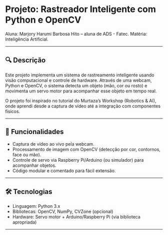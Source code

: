 # Projeto: Rastreador Inteligente com Python e OpenCV

Aluna: Marjory Harumi Barbosa Hito – aluna de ADS - Fatec.
Matéria: Inteligência Artificial.

---

## 🔍 Descrição

Este projeto implementa um sistema de rastreamento inteligente usando visão computacional e controle de hardware. Através de uma webcam, Python e OpenCV, o sistema detecta um objeto (mão, cor ou rosto) e movimenta um servo motor para acompanhar esse objeto em tempo real.

O projeto foi inspirado no tutorial do Murtaza’s Workshop (Robotics & AI), onde aprendi desde a captura de vídeo até a integração com componentes físicos.

---

## 🚀 Funcionalidades

- Captura de vídeo ao vivo pela webcam.
- Processamento de imagem com OpenCV (detecção por cor, contornos, face ou mão).
- Controle de servo via Raspberry Pi/Arduino (ou simulador) para acompanhar objetos.
- Código modular e comentado para fácil extensão.

---

## 🛠️ Tecnologias

- Linguagem: Python 3.x  
- Bibliotecas: OpenCV, NumPy, CVZone (opcional)  
- Hardware: Servo motor + Arduino/Raspberry Pi (via biblioteca apropriada)

---
